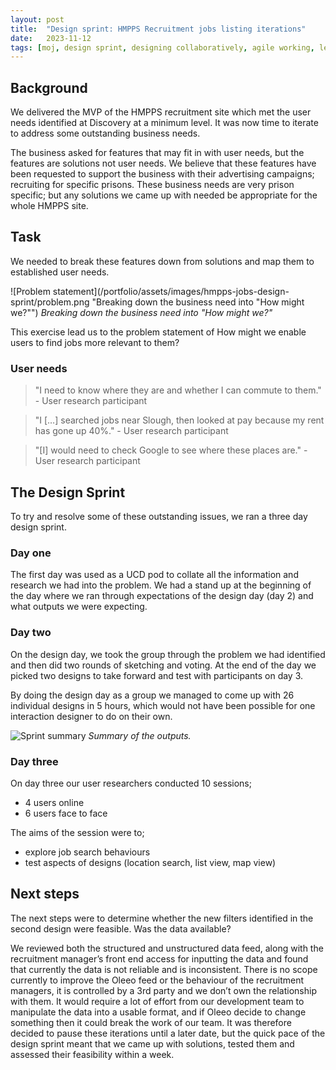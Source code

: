 ```yaml
---
layout: post
title:  "Design sprint: HMPPS Recruitment jobs listing iterations"
date:   2023-11-12
tags: [moj, design sprint, designing collaboratively, agile working, leading design, designing with data]
---
```


## Background
We delivered the MVP of the HMPPS recruitment site which met the user needs identified at Discovery at a minimum level. It was now time to iterate to address some outstanding business needs.

The business asked for features that may fit in with user needs, but the features are solutions not user needs. We believe that these features have been requested to support the business with their advertising campaigns; recruiting for specific prisons. These business needs are very prison specific; but any solutions we came up with needed be appropriate for the whole HMPPS site.

## Task
We needed to break these features down from solutions and map them to established user needs.

![Problem statement](/portfolio/assets/images/hmpps-jobs-design-sprint/problem.png "Breaking down the business need into "How might we?"")
*Breaking down the business need into "How might we?"*

This exercise lead us to the problem statement of How might we enable users to find jobs more relevant to them?

### User needs
> "I need to know where they are and whether I can commute to them." - User research participant

> "I […] searched jobs near Slough, then looked at pay because my rent has gone up 40%." - User research participant

> "[I] would need to check Google to see where these places are." - User research participant

## The Design Sprint

To try and resolve some of these outstanding issues, we ran a three day design sprint.

### Day one
The first day was used as a UCD pod to collate all the information and research we had into the problem. We had a stand up at the beginning of the day where we ran through expectations of the design day (day 2) and what outputs we were expecting.

### Day two
On the design day, we took the group through the problem we had identified and then did two rounds of sketching and voting. At the end of the day we picked two designs to take forward and test with participants on day 3.

By doing the design day as a group we managed to come up with 26 individual designs in 5 hours, which would not have been possible for one interaction designer to do on their own.

![Sprint summary](/portfolio/assets/images/hmpps-jobs-design-sprint/sprint-summary.png "Summary of the outputs")
*Summary of the outputs.*

### Day three
On day three our user researchers conducted 10 sessions;
- 4 users online
- 6 users face to face

The aims of the session were to;
- explore job search behaviours
- test aspects of designs (location search, list view, map view)

## Next steps
The next steps were to determine whether the new filters identified in the second design were feasible. Was the data available?

We reviewed both the structured and unstructured data feed, along with the recruitment manager’s front end access for inputting the data and found that currently the data is not reliable and is inconsistent. There is no scope currently to improve the Oleeo feed or the behaviour of the recruitment managers, it is controlled by a 3rd party and we don’t own the relationship with them. It would require a lot of effort from our development team to manipulate the data into a usable format, and if Oleeo decide to change something then it could break the work of our team. It was therefore decided to pause these iterations until a later date, but the quick pace of the design sprint meant that we came up with solutions, tested them and assessed their feasibility within a week.
